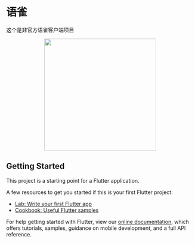 # 语雀

这个是非官方语雀客户端项目


<p align="center"><img width="300" src="https://raw.githubusercontent.com/okoala/yuque/master/screenshot/login.png"></p>


## Getting Started

This project is a starting point for a Flutter application.

A few resources to get you started if this is your first Flutter project:

- [Lab: Write your first Flutter app](https://flutter.io/docs/get-started/codelab)
- [Cookbook: Useful Flutter samples](https://flutter.io/docs/cookbook)

For help getting started with Flutter, view our
[online documentation](https://flutter.io/docs), which offers tutorials,
samples, guidance on mobile development, and a full API reference.
